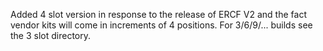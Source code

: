 Added 4 slot version in response to the release of ERCF V2 and the fact vendor kits will come in increments of 4 positions.  For 3/6/9/... builds see the 3 slot directory.
